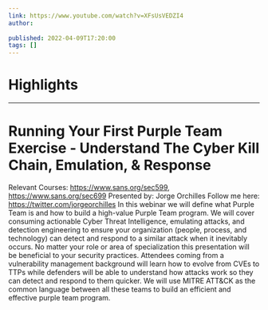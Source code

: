 ```yaml
---
link: https://www.youtube.com/watch?v=XFsUsVEDZI4
author: 
   
published: 2022-04-09T17:20:00
tags: []
---
```

# Highlights


---
# Running Your First Purple Team Exercise - Understand The Cyber Kill Chain, Emulation, & Response
Relevant Courses: https://www.sans.org/sec599, https://www.sans.org/sec699 Presented by: Jorge Orchilles Follow me here: https://twitter.com/jorgeorchilles In this webinar we will define what Purple Team is and how to build a high-value Purple Team program. We will cover consuming actionable Cyber Threat Intelligence, emulating attacks, and detection engineering to ensure your organization (people, process, and technology) can detect and respond to a similar attack when it inevitably occurs. No matter your role or area of specialization this presentation will be beneficial to your security practices. Attendees coming from a vulnerability management background will learn how to evolve from CVEs to TTPs while defenders will be able to understand how attacks work so they can detect and respond to them quicker. We will use MITRE ATT&CK as the common language between all these teams to build an efficient and effective purple team program.